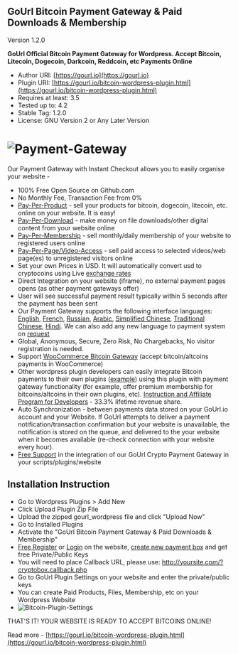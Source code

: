 
GoUrl Bitcoin Payment Gateway & Paid Downloads & Membership
-----------------------------------------------------------

Version 1.2.0


**GoUrl Official Bitcoin Payment Gateway for Wordpress. Accept Bitcoin, Litecoin, Dogecoin, Darkcoin, Reddcoin, etc Payments Online**

* Author URI: [https://gourl.io](https://gourl.io)
* Plugin URI: [https://gourl.io/bitcoin-wordpress-plugin.html](https://gourl.io/bitcoin-wordpress-plugin.html)
* Requires at least: 3.5
* Tested up to: 4.2
* Stable Tag: 1.2.0
* License: GNU Version 2 or Any Later Version


# ![Payment-Gateway](https://gourl.io/images/wordpress/screenshot-1.png)




Our Payment Gateway with Instant Checkout allows you to easily organise your website -

* 100% Free Open Source on Github.com
* No Monthly Fee, Transaction Fee from 0%
* [Pay-Per-Product](http://gourl.io/lib/examples/pay-per-product-multi.php) - sell your products for bitcoin, dogecoin, litecoin, etc. online on your website. It is easy!
* [Pay-Per-Download](http://gourl.io/lib/examples/pay-per-download-multi.php) -  make money on file downloads/other digital content from your website online
* [Pay-Per-Membership](http://gourl.io/lib/examples/pay-per-membership-multi.php) - sell monthly/daily membership of your website to registered users online
* [Pay-Per-Page/Video-Access](https://gourl.io/lib/examples/pay-per-page-multi.php) - sell paid access to selected videos/web page(es) to unregistered visitors online
* Set your own Prices in USD. It will automatically convert usd to cryptocoins using Live [exchange rates](https://cryptsy.com/)
* Direct Integration on your website (iframe), no external payment pages opens (as other payment gateways offer)
* User will see successful payment result typically within 5 seconds after the payment has been sent
* Our Payment Gateway supports the following interface languages: [English](https://gourl.io/bitcoin-payment-gateway-api.html?gourlcryptolang=en#gourlcryptolang), [French](https://gourl.io/bitcoin-payment-gateway-api.html?gourlcryptolang=fr#gourlcryptolang), [Russian](https://gourl.io/bitcoin-payment-gateway-api.html?gourlcryptolang=ru#gourlcryptolang), [Arabic](https://gourl.io/bitcoin-payment-gateway-api.html?gourlcryptolang=ar#gourlcryptolang), [Simplified Chinese](https://gourl.io/bitcoin-payment-gateway-api.html?gourlcryptolang=cn#gourlcryptolang), [Traditional Chinese](https://gourl.io/bitcoin-payment-gateway-api.html?gourlcryptolang=zh#gourlcryptolang), [Hindi](https://gourl.io/bitcoin-payment-gateway-api.html?gourlcryptolang=hi#gourlcryptolang). We can also add any new language to payment system on [request](http://gourl.local/cryptocoin_payment_api.html#lan)
* Global, Anonymous, Secure, Zero Risk, No Chargebacks, No visitor registration is needed.
* Support [WooCommerce Bitcoin Gateway](https://gourl.io/bitcoin-payments-woocommerce.html) (accept bitcoin/altcoins payments in WooCommerce)
* Other wordpress plugin developers can easily integrate Bitcoin payments to their own plugins ([example](https://github.com/cryptoapi/Bitcoin-Payments-Woocommerce/blob/master/class-wc-gateway-gourl.php)) using this plugin with payment gateway functionality (for example, offer premium membership for bitcoins/altcoins in their own plugins, etc). [Instruction and Affiliate Program for Developers](https://gourl.io/affiliates.html) - 33.3% lifetime revenue share.
* Auto Synchronization - between payments data stored on your GoUrl.io account and your Website. If GoUrl attempts to deliver a payment notification/transaction confirmation but your website is unavailable, the notification is stored on the queue, and delivered to the your website when it becomes available (re-check connection with your website every hour).
* [Free Support](https://gourl.io/view/contact/Contact_Us.html) in the integration of our GoUrl Crypto Payment Gateway in your scripts/plugins/website





Installation Instruction
----------------
* Go to Wordpress Plugins > Add New
* Click Upload Plugin Zip File
* Upload the zipped gourl_wordpress file and click "Upload Now"
* Go to Installed Plugins
* Activate the "GoUrl Bitcoin Payment Gateway & Paid Downloads & Membership"
* [Free Register](https://gourl.io/view/registration/New_User_Registration.html) or [Login](https://gourl.io/info/memberarea/My_Account.html) on the website, [create new payment box](https://gourl.io/editrecord/coin_boxes/0) and get free Private/Public Keys
* You will need to place Callback URL, please use: http://yoursite.com/?cryptobox.callback.php
* Go to GoUrl Plugin Settings on your website and enter the private/public keys
* You can create Paid Products, Files, Membership, etc on your Wordpress Website
* ![Bitcoin-Plugin-Settings](https://gourl.io/images/gourl-wordpress-plugin.png)


THAT'S IT! YOUR WEBSITE IS READY TO ACCEPT BITCOINS ONLINE!



 
Read more - [https://gourl.io/bitcoin-wordpress-plugin.html](https://gourl.io/bitcoin-wordpress-plugin.html)
  


